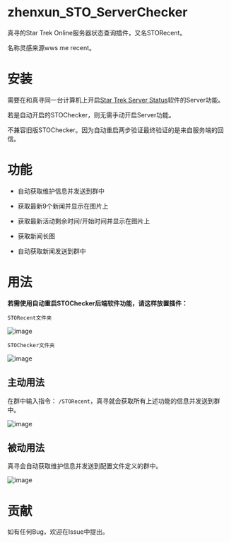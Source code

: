 # zhenxun_STO_ServerChecker
真寻的Star Trek Online服务器状态查询插件，又名STORecent。

名称灵感来源wws me recent。

# 安装
需要在和真寻同一台计算机上开启[Star Trek Server Status](https://github.com/XKaguya/StarTrekOnline-ServerStatus)软件的Server功能。

若是自动开启的STOChecker，则无需手动开启Server功能。

不兼容旧版STOChecker。因为自动重启两步验证最终验证的是来自服务端的回信。

# 功能
* 自动获取维护信息并发送到群中

* 获取最新9个新闻并显示在图片上

* 获取最新活动剩余时间/开始时间并显示在图片上

* 获取新闻长图

* 自动获取新闻发送到群中

# 用法
**若需使用自动重启STOChecker后端软件功能，请这样放置插件：**

`STORecent文件夹` 

![image](https://github.com/XKaguya/zhenxun_STO_ServerChecker/assets/96401952/d0eae86d-2194-42fe-bce8-5ca1f052801f)

`STOChecker文件夹`

![image](https://github.com/XKaguya/zhenxun_STO_ServerChecker/assets/96401952/3b7260bc-4e96-462b-b669-c97b21b5a8fe)

## 主动用法

在群中输入指令：
`/STORecent`，真寻就会获取所有上述功能的信息并发送到群中。

![image](https://github.com/XKaguya/zhenxun_STO_ServerChecker/assets/96401952/c0d552fd-fec6-4bb8-b552-828f01f93c01)

## 被动用法

真寻会自动获取维护信息并发送到配置文件定义的群中。

![image](https://github.com/XKaguya/zhenxun_STO_ServerChecker/assets/96401952/6299851e-2110-4265-acb6-2ff6abd1a143)

# 贡献
如有任何Bug，欢迎在Issue中提出。

